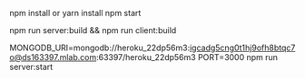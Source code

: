 npm install or yarn install
npm start


npm run server:build && npm run client:build

MONGODB_URI=mongodb://heroku_22dp56m3:igcadg5cng0t1hj9ofh8btqc7o@ds163397.mlab.com:63397/heroku_22dp56m3 PORT=3000 npm run server:start
